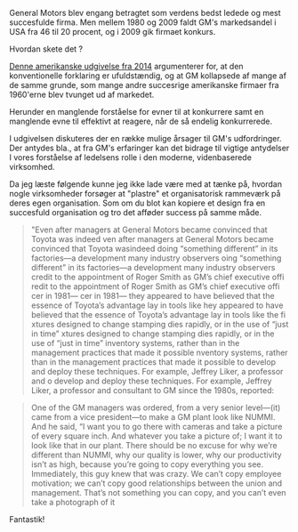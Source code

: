 [//]: # "title:  Da General Motors gik konkurs."
[//]: # "slug: da-general-motors-gik-konkurs"
[//]: # "pubDate: 19/12/2021 12:01"
[//]: # "lastModified: 14/12/2023 13:07"
[//]: # "excerpt: "
[//]: # "categories: organisation, ledelse"
[//]: # "isPublished: true"

General Motors blev engang betragtet som verdens bedst ledede og mest succesfulde firma. Men mellem 1980 og 2009 faldt GM's markedsandel i USA fra 46 til 20 procent, og i 2009 gik firmaet konkurs. 

Hvordan skete det ?

[Denne amerikanske udgivelse fra 2014](https://www.aeaweb.org/articles?id=10.1257/jep.28.1.49) argumenterer for, at den konventionelle forklaring er ufuldstændig, og at GM kollapsede af mange af de samme grunde, som mange andre succesrige amerikanske firmaer fra 1960'erne blev tvunget ud af markedet. 

Herunder en manglende forståelse for evner til at konkurrere samt en manglende evne til effektivt at reagere, når de så endelig konkurrerede. 

I udgivelsen diskuteres der en række mulige årsager til GM's udfordringer. Der antydes bla., at fra GM's erfaringer kan det bidrage til vigtige antydelser I vores forståelse af ledelsens rolle i den moderne, videnbaserede virksomhed.

Da jeg læste følgende kunne jeg ikke lade være med at tænke på, hvordan nogle virksomheder forsøger at "plastre" et organisatorisk rammeværk på deres egen organisation. Som om du blot kan kopiere et design fra en succesfuld organisation og tro det afføder success på samme måde.

> "Even after managers at General Motors became convinced that Toyota was indeed ven after managers at General Motors became convinced that Toyota wasindeed doing “something different” in its factories—a development many industry observers oing “something different” in its factories—a development many industry observers credit to the appointment of Roger Smith as GM’s chief executive offi redit to the appointment of Roger Smith as GM’s chief executive offi cer in 1981— cer in 1981—
they appeared to have believed that the essence of Toyota’s advantage lay in tools like hey appeared to have believed that the essence of Toyota’s advantage lay in tools like the fi xtures designed to change stamping dies rapidly, or in the use of “just in time” xtures designed to change stamping dies rapidly, or in the use of “just in time” inventory systems, rather than in the management practices that made it possible nventory systems, rather than in the management practices that made it possible to develop and deploy these techniques. For example, Jeffrey Liker, a professor and o develop and deploy these techniques. For example, Jeffrey Liker, a professor and consultant to GM since the 1980s, reported: 

> One of the GM managers was ordered, from a very senior level—(it) came from
a vice president—to make a GM plant look like NUMMI. And he said, “I want you to go there with cameras and take a picture of every square inch. And whatever you take a picture of; I want it to look like that in our plant. There should be no excuse for why we’re different than NUMMI, why our quality is lower, why   our productivity isn’t as high, because you’re going to copy everything you see.
Immediately, this guy knew that was crazy. We can’t copy employee motivation; we can’t copy good relationships between the union and management. That’s not something you can copy, and you can’t even take a photograph of it

Fantastik!
